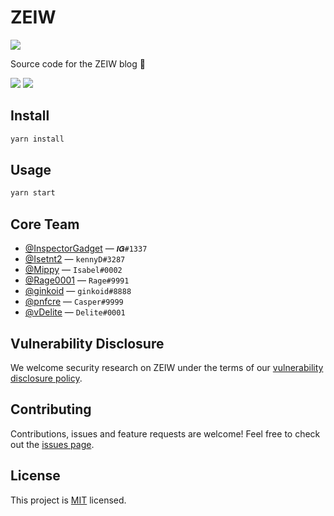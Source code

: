 # ZEIW

[![](https://discordapp.com/api/guilds/541950836994211870/embed.png?style=banner2)](https://discord.gg/h7NxqBe)

Source code for the ZEIW blog 📝

[![](https://api.netlify.com/api/v1/badges/7822f2fc-6d0e-41b8-852b-94ea2765ebc8/deploy-status)](https://app.netlify.com/sites/zeiw-front/deploys)
[![](https://img.shields.io/badge/code_style-prettier-ff69b4.svg)](https://prettier.io)

## Install

```sh
yarn install
```

## Usage

```sh
yarn start
```

## Core Team

- [@InspectorGadget](https://github.com/InspectorGadget) — `𝑰𝑮#1337`
- [@Isetnt2](https://github.com/Isetnt2) — `kennyD#3287`
- [@Mippy](https://github.com/Mippy) — `Isabel#0002`
- [@Rage0001](https://github.com/Rage0001) — `Rage#9991`
- [@ginkoid](https://github.com/ginkoid) — `ginkoid#8888`
- [@pnfcre](https://github.com/pnfcre) — `Casper#9999`
- [@vDelite](https://github.com/vDelite) — `Delite#0001`

## Vulnerability Disclosure

We welcome security research on ZEIW under the terms of our [vulnerability disclosure policy](https://zeiw.me/security).

## Contributing

Contributions, issues and feature requests are welcome! Feel free to check out the [issues page](https://github.com/ZEIW/ZEIW/issues).

## License

This project is [MIT](./LICENSE) licensed.

